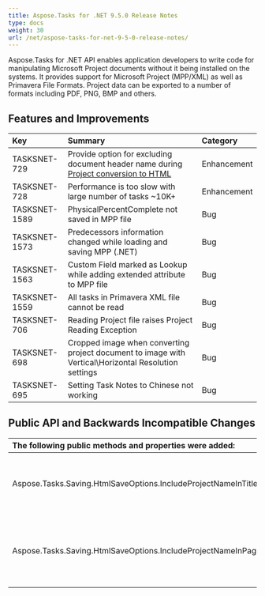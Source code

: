 ```yaml
---
title: Aspose.Tasks for .NET 9.5.0 Release Notes
type: docs
weight: 30
url: /net/aspose-tasks-for-net-9-5-0-release-notes/
---
```


Aspose.Tasks for .NET API enables application developers to write code for manipulating Microsoft Project documents without it being installed on the systems. It provides support for Microsoft Project (MPP/XML) as well as Primavera File Formats. Project data can be exported to a number of formats including PDF, PNG, BMP and others.
## **Features and Improvements**

|**Key** |**Summary** |**Category** |
| :- | :- | :- |
|TASKSNET-729 |Provide option for excluding document header name during [Project conversion to HTML](https://www.aspose.com/docs/display/tasksnet/Saving+Project+Data+to+HTML%2C+CSV%2C+Text+and+Template+%28MPT%29+Formats#SavingProjectDatatoHTML%2CCSV%2CTextandTemplate%28MPT%29Formats-SaveAsHtmlWithHeaderControl)|Enhancement |
|TASKSNET-728 |Performance is too slow with large number of tasks ~10K+|Enhancement |
|TASKSNET-1589 |PhysicalPercentComplete not saved in MPP file |Bug |
|TASKSNET-1573 |Predecessors information changed while loading and saving MPP (.NET) |Bug |
|TASKSNET-1563 |Custom Field marked as Lookup while adding extended attribute to MPP file |Bug |
|TASKSNET-1559 |All tasks in Primavera XML file cannot be read |Bug |
|TASKSNET-706 |Reading Project file raises Project Reading Exception |Bug |
|TASKSNET-698 |Cropped image when converting project document to image with Vertical\Horizontal Resolution settings |Bug |
|TASKSNET-695 |Setting Task Notes to Chinese not working |Bug |
## **Public API and Backwards Incompatible Changes**

|**The following public methods and properties were added:** |**Description** |
| :- | :- |
|Aspose.Tasks.Saving.HtmlSaveOptions.IncludeProjectNameInTitle |Determines whether to include project name in HTML title. |
|Aspose.Tasks.Saving.HtmlSaveOptions.IncludeProjectNameInPageHeader |Determines whether to include project name in HTML page header. |

